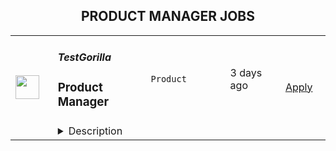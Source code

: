 <div align="center"><h2>PRODUCT MANAGER JOBS</h2></div><table><tr>
                <td width="100" height="100" rowspan="2">
                    <img src="https://weworkremotely.com/assets/IsotypeV2-1ebe3dd57673f3e8d02b7490bc0faaef55d6a95d3a4aaf17298bd3ed503ae7fe.svg" width="38px" height="auto">
                </td>
                <td width="300">
                    <h5>TestGorilla</h5>
                    <h3> Product Manager</h3>
                </td>
                <td width="300">
                    <code>Product</code>
                </td>
                <td width="200">
                <text>3 days ago</text>
                </td>
                <td width="100" rowspan="2">
                <a href="https://weworkremotely.com/remote-jobs/testgorilla-product-manager" align="right" target="_blank">Apply</a>
                </td>
            </tr>
            <tr>
                <td colspan="3">
                <details><summary>Description</summary>
                

<p>
  <strong>Headquarters:</strong> Amsterdam
    <br /><strong>URL:</strong> <a href="https://www.testgorilla.com/">https://www.testgorilla.com/</a>
</p>

<div>Hi,</div><div><br></div><div>I’m Michel, the Head of Product at TestGorilla. We’re a fast-growing HR tech startup that helps teams make better hiring decisions faster and bias-free.</div><div><br></div><div>Over the past year, we’ve experienced tremendous growth. More than 5,700 companies have replaced CVs with our assessments to screen candidates in an unbiased and data-driven way. </div><div><br></div><div>As we scale our efforts in 2022 and beyond, we’re looking for a <strong>Product Manager </strong>who’s passionate about building amazing product experiences and helping people land dream jobs. </div><div>
<br><br>
</div><div><strong>What’s in it for you?</strong></div><ul>
<li>Helping shape a fast-growing HR tech startup as an early employee</li>
<li>Fully remote position with bright, motivated, and friendly colleagues around the world </li>
<li>Competitive salary + Share appreciation rights (SARs)</li>
<li>Flexible hours and vacation</li>
<li>Paid parental leave </li>
<li>Remote working budget: €1,000 per year</li>
<li>Learning and development budget: 3.5% of salary</li>
</ul><div><br></div><h1>The job in a nutshell</h1><div>As a <strong>Product Manager</strong>, you’ll be responsible for creating and shipping products that help hundreds of thousands of users around the world land their dream job. <br><br>
</div><div>Together with a cross-functional team, you’ll take ownership of translating our product vision and strategy into a roadmap, ensure seamless product delivery and drive feedback loops on what has been shipped. </div><div>Your goal is to give our customers and their candidates the best experience possible out there! This is an amazing opportunity for a product manager that is looking to embark on an entrepreneurial journey and is ready to put a dent in the universe! </div><div><br></div><div><br></div><h1><strong>You’ll spend time on the following:</strong></h1><ul>
<li>Define a vision, strategy and roadmap that drives maximum impact for your area of the customer and candidate experience</li>
<li>
<a href="https://www.testgorilla.com/test-library/role-specific-skills-tests/product-owner-test/">Drive product execution</a>: gather requirements, define functionality, set goals, deliver with your team against these goals, resolve quality issues</li>
<li>Work with cross-functional stakeholders (Customer Success, Sales, Marketing, etc.). to factor their requirements into product decisions</li>
<li>Talk to users on a regular basis: our customers that create assessments as well as candidates taking the assessment</li>
<li>Leverage data and user insights to create solutions that satisfy and solve user needs</li>
<li>Create clear and thoughtful documentation that can easily be understood and used by both technical and non-technical stakeholders</li>
<li>Ensure UX and product-led growth is at the heart of what we build</li>
<li>Gain a broader understanding of trends in the HR and HR-tech vertical that impact product development</li>
<li>Work in a collaborative, talented distributed team across the globe<br><br>
</li>
</ul><div> </div><div><br></div><h1><strong>Here's what we are looking for:</strong></h1><ul>
<li>You are inspired by our mission to put <em>one billion people in dream jobs</em>
</li>
<li>You are fully aligned with our <a href="https://www.testgorilla.com/careers/">values </a>
</li>
<li>You have a track record of shipping and scaling high quality products that effectively service the needs of both customers and the business</li>
<li>You have creative and innovative problem solving skills and feel comfortable engaging in detailed conversations about strategy and product design with both non-technical and technical audiences</li>
<li>You are data driven and use that skill to drive strategic decisions for the product you are working on. Making sure we tackle the biggest opportunities in the most effective way</li>
<li>You’re able to think big, but start small. You can establish a north star for your product while maintaining an agile mindset towards getting there.</li>
<li>You have a user-first mindset. You’re passionate about understanding their needs and continuously improving their experience</li>
<li>You have strong collaboration and relationship building skills that allow you to build cross-functional relationships</li>
<li>You have excellent communication skills (both written and verbal) and attention to detail</li>
<li>You are comfortable with ambiguity and thrive in the fast paced environment of an early-stage startup that is operating remotely around the globe<br><br>
</li>
</ul><div>
<em>We typically expect candidates with at least 2  y. of experience in a Product Management position to have the skills mentioned above.<br></em><br>
</div><div> </div><h1><strong>Bonus points if…</strong></h1><ul>
<li>You have experience working in a high growth product-led startup</li>
<li>You have domain experience working in HR-tech and/or SaaS</li>
<li>You have led detailed short-term product roadmaps while keeping the longer term vision intact</li>
<li>You have strong experience with UI/UX design, and you are passionate about design and creating beautiful products<br><br>
</li>
</ul><div><br></div><h1><strong>Interested?</strong></h1><div>
<br>We don’t offer rainbow glitter unicorns or dog-friendly offices (we literally don’t have an office), but we do offer real people, solid core values, and a product meant to give everyone a fair, unbiased chance at their dream jobs.</div><div>
<br>Here at TestGorilla, we eat our own dog food. We use our assessment platform to make sure we make the best hiring decisions faster and bias-free. </div><div>
<br>So if this role sounds like a good fit for you, I’d like you to apply by taking this assessment. This will take about an hour and will focus on your soft and hard skills required to succeed in this role. It’s also a great opportunity for you to get to know our product!</div><div>
<br>After passing the assessment, your first round of interviews will zoom in on your product management competencies. In two sessions we’ll dive deep into product delivery, stakeholder management, product strategy and more.</div><div>
<br>The final round consists of two interviews with people you’ll collaborate with in the organization and a presentation of your case resolution.</div><div>
<br>If you’re hired, I’ll do everything I can to help you succeed at TestGorilla and throughout the rest of your career!</div><div><br></div>

<p><strong>To apply:</strong> <a href="https://weworkremotely.com/remote-jobs/testgorilla-product-manager">https://weworkremotely.com/remote-jobs/testgorilla-product-manager</a></p>

                </details>
                </td>
            </tr>,<tr>
                <td width="100" height="100" rowspan="2">
                    <img src="https://wwr-pro.s3.amazonaws.com/logos/0076/2157/logo.gif" width="38px" height="auto">
                </td>
                <td width="300">
                    <h5>SafetyWing</h5>
                    <h3> Product Manager Nomad Insurance</h3>
                </td>
                <td width="300">
                    <code>Product</code>
                </td>
                <td width="200">
                <text>34 days ago</text>
                </td>
                <td width="100" rowspan="2">
                <a href="https://weworkremotely.com/remote-jobs/safetywing-product-manager-nomad-insurance-1" align="right" target="_blank">Apply</a>
                </td>
            </tr>
            <tr>
                <td colspan="3">
                <details><summary>Description</summary>
                <img src="https://we-work-remotely.imgix.net/logos/0076/2157/logo.gif?ixlib=rails-4.0.0&w=50&h=50&dpr=2&fit=fill&auto=compress" />

<p>
  <strong>Headquarters:</strong> San Francisco
    <br /><strong>URL:</strong> <a href="https://safetywing.com">https://safetywing.com</a>
</p>

<div>
<a href="https://safetywing.com/"><strong>SafetyWing</strong></a> (YC W18) is seeking an ambitious and creative <strong>Product Manager - Nomad Insurance</strong> to help make our product something our customers love so much they’ll tell their friends about it. <br><br><strong>Nomad Insurance</strong> is rapidly scaling, and we need an experienced product leader to partner with the General Manager to own and implement the product roadmap. You will be working on the very first product we have launched.<br><br>
</div><div>
<br>💻 <strong>Your responsibilities will include</strong><br><br>
</div><ul>
<li>Identify the most pressing issues in the product, find creative solutions to them, and quickly implement improvements with optimism and enthusiasm. </li>
<li>Lead cross-functional projects most important to the team. If you were to join today, these would include things like implementing better processes for handling customer claims and working with legal, compliance, and partnership stakeholders to improve both our current nomad insurance product and our affiliate product for ambassadors.</li>
<li>Help Nomad Insurance achieve its potential by understanding the latest status of all priority projects happening, pushing goals to be met, and being a jack of all trades to support your team in implementation. </li>
<li>Build out operational systems and automation SafetyWing as we scale and grow, and ultimately make a product people love so much they tell their friends about it.</li>
</ul><div>
<br><br>🧪 <strong>We are looking for someone who</strong><br><br>
</div><ul>
<li>Is ambitious, organized, and great with a verbal and written communication</li>
<li>Has had Product Management experience or equivalent experience as an entrepreneur. Ideally, you’ve also worked in the B2C space before.</li>
<li>Has strong leadership skills and the ability to make people around you fulfill their potential.</li>
<li>Is comfortable with product development cycles and ready to iterate and innovate on our processes. </li>
<li>Has a growth-oriented mindset and is motivated by challenging growth targets.</li>
<li>Has the ability to plan a project, gather the resources and see it through to completion no matter what challenges you encounter.</li>
<li>Has good judgment in making something people love so much they tell their friends.</li>
</ul><div>
<br><strong>😀 We like to work with people who</strong>
</div><ul>
<li>Want to help build a global social safety net on the Internet.</li>
<li>Think for themselves instead of copying others.</li>
<li>Are willing to try new things, even with the risk of failure.</li>
<li>Are intellectually curious and open to new ideas.</li>
<li>Are creative and bold in the face of any problems.</li>
<li>Have strong integrity and do the right thing.</li>
</ul><div>
<br>🧘 <strong>What we offer</strong><br><br>
</div><div>We operate in a fully remote work environment – work from anywhere globally. <br><br>You will receive salary and equity compensation, health insurance, a laptop, a minimum of four weeks of the yearly vacation, personal development budget, attendance of professional conferences (and much more 😉).<br><br>We have a minimum of two annual team gatherings where you will join us. The previous gatherings were in  Ljubljana, San Francisco, and Mexico.<br><br>We are looking forward to hearing from you!</div><div>
<br><br><strong>About SafetyWing</strong><br><br>
</div><div>
<strong>SafetyWing</strong> was founded to support nomads like ourselves by building an adaptable software-based global social safety net.<br><strong>Our products</strong> are created by a fully remote team distributed across the globe and stretching ten timezones while headquartered in San Francisco.<br><strong>We’re here</strong> to remove the role of geographical borders as a barrier to equal opportunities and freedom for everyone.</div><div><br></div><div><br></div>

<p><strong>To apply:</strong> <a href="https://weworkremotely.com/remote-jobs/safetywing-product-manager-nomad-insurance-1">https://weworkremotely.com/remote-jobs/safetywing-product-manager-nomad-insurance-1</a></p>

                </details>
                </td>
            </tr>,<tr>
                <td width="100" height="100" rowspan="2">
                    <img src="https://remotive.com/job/1339868/logo" width="38px" height="auto">
                </td>
                <td width="300">
                    <h5>Customer.io</h5>
                    <h3>Senior Product Manager - Mobile</h3>
                </td>
                <td width="300">
                    <code>android,education,go,ios</code>
                </td>
                <td width="200">
                <text>14 days ago</text>
                </td>
                <td width="100" rowspan="2">
                <a href="https://remotive.com/remote-jobs/product/senior-product-manager-mobile-1339868" align="right" target="_blank">Apply</a>
                </td>
            </tr>
            <tr>
                <td colspan="3">
                <details><summary>Description</summary>
                <p>Hello! I’m LJ, Group Product Manager at <a href="http://Customer.io" rel="nofollow">Customer.io</a>.</p><br>
<p>I’m looking for someone to help make Customer.io the go-to messaging solution for teams building mobile apps. You’ll drive the roadmap for a product squad, shaping the features and Software Development Kit (SDK) capabilities that mobile app teams need when connecting with their customers.</p><br>
<p>This role is perfect for you if you love staying on top of how mobile apps are created. You’ll learn directly from exceptional mobile app developers about what they need to run their communications. You’ll build expertise in the rapidly changing environment of iOS and Android development. You’ll take those insights and partner with your squad to ship software that makes it easier for them to make their perfect communication strategy a reality.</p><br>
<div class="h3">What you'll do</div>
<ul>
<li>You'll lead a squad consisting of engineers and a designer to achieve strategic outcomes with solutions that are:
<ul>
<li>Valuable (our customers choose to use)</li>
<li>Viable (the solution works within the constraints of the business)</li>
<li>Usable (our customers can figure out how to use)</li>
<li>Feasible (our engineers have the skills and technology to implement)</li>
</ul>
</li>
<li>You'll contribute a deep knowledge of our prospects and customers, industry trends, and the competitive landscape.</li>
<li>You’ll find and nurture ideas from anywhere in the company, expecting many of the best ideas will not be your own.</li>
<li>You'll take accountability for results, even though you're working through others to achieve them.</li>
</ul>
<div class="h3"><br></div><div class="h3">What we're looking for</div>
<ul>
<li><strong>You can commit to at least 3 hrs of working overlap with the Americas (GMT-8 to GMT-5 timezone)</strong></li>
<li>You have a track record of successfully taking software products from “idea” to “shipped”.</li>
<li>You’ve got infectious energy when sharing customer stories, and you use those stories to align your team around the customer’s experience.</li>
<li>You’re hungry to learn, and love asking “Why?” one more time.</li>
<li>You know how to source, analyze, and present quantitative and qualitative data.</li>
<li>You’re an exceptionally organized and motivated person.</li>
<li>You take ownership of problems even when the next steps and solutions aren't clear.</li>
<li>You are a proactive communicator who believes in “working out loud” to share work early and often.</li>
<li>You’re an excellent writer who values clarity and brevity while avoiding jargon.</li>
</ul>
<div class="h3"><strong><br></strong></div><div class="h3">Bonus! Not a requirement, but let us know if you have experience with...</div>
<ul>
<li>Building and launching mobile apps.</li>
<li>Working as a Product Manager on B2B SaaS products (especially in the MarTech space).</li>
<li>Using Customer.io or other marketing automation services in a previous role.</li>
</ul>
<div class="h3"><br></div><div class="h3">About Customer.io</div>
<p>Our mission at Customer.io is to power automated communication that people like to receive. Today over 4,200 internet businesses use Customer.io to manage, send, and track the performance of email, SMS, and push notifications. Unlike typical marketing platforms, Customer.io helps businesses increase relevance by using behavioral data: what people do or don’t do when logged in to a web or mobile app.</p>
<p>We are offering a starting salary of $145,000 - $169,000 USD depending on experience and subject to market rate.</p>
<div class="h3"><br></div><div class="h3">Benefits at Customer.io include:</div>
<ul>
<li>Unlimited PTO - we recommend 20 vacation days (in addition to holidays and sick days) so that you can unwind, unplug, and recharge</li>
<li>100% medical, dental, vision, and supplemental insurance for you <strong>and</strong> your dependents</li>
<li>12 weeks paid parental leave - for birth, adoption, or foster care</li>
<li>401k retirement matching - up to 5% dollar for dollar match to retirement contributions</li>
<li>Health and wellness allowance - Up to $200 USD per month that can be used for your healthy living needs, including gym membership, acupuncture, massage, or bike repairs</li>
<li>Home office stipend - Up to $2,000 USD to help you get your home office set up so you can do your best work</li>
<li>Internet + cell phone reimbursement - Up to $200 USD per month for your internet and cell phone plans</li>
<li>Co-working space reimbursement - Up to $300 USD per month for those times you'd prefer to work in a co-working environment</li>
<li>Learning + development - Up to $2,000 USD reimbursement per year to use on conferences, books, classes, or workshops - anything that will help you develop your skills</li>
<li>1 month paid sabbatical after four years at Customer.io - to treat yourself to a vacation, or spend however you choose</li>
<li>1 annual company retreat per year and opportunities to meet in smaller groups throughout the year</li>
<li>Flexible schedule, work anywhere you want! - as long as you have a reliable internet connection and some overlapping work time with your manager, you can work where and when you want</li>
</ul>
<p>All final candidates will be asked to complete an employment and education verification authorization form (which allows us to verify your job history and education listed on your resume) as part of our pre-employment process.</p>
<p>Customer.io recognizes the stifling impact of systemic injustice on diverse communities. We commit to using our influence to increase inclusion and equity within the tech industry. We strive to build an inclusive team culture, implement bias-free hiring practices, and develop community partnerships to expand our global impact.</p>
<div class="h3"><strong><br></strong></div><div class="h3"><strong>Join us!</strong></div>
<p>Check out our <a href="https://customer.io/careers/" rel="nofollow">careers page</a> for more information about why you should <a href="https://customer.io/about/" rel="nofollow">come work with us!</a> We are passionate about our core values of Empathy, Transparency, Responsibility, and Awkwardness and are looking for new coworkers to share and build that passion!</p>
<div class="h3"><br></div><div class="h3">How to apply</div>
<p>Apply at the link below by <strong>5pm PST on Friday, August 12th</strong> and tell us why you're interested in the position! In your cover letter, be sure to tell us about your favorite mobile app. There is no advantage to applying early so put your best foot forward. We plan to respond to all applicants by <strong>August 19th </strong>with a status update about your application.</p><p><strong><br></strong></p>
<p>Here's what you can expect from our hiring process:</p>
<ol>
<li>
<p>30-minute video call with Maria, Recruiter</p>
</li>
<li>
<p>60-minute video call with Lj, Hiring Manager</p>
</li>
<li>
<p>Take Home Assignment</p>
</li>
<li>
<p>Assignment Review Call with two potential team members</p>
</li>
<li>
<p>Final Interview</p>
</li>
</ol>
<img src="https://remotive.com/job/track/1339868/blank.gif?source=public_api" alt=""/>
                </details>
                </td>
            </tr></table>